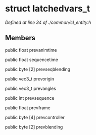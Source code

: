 # struct latchedvars_t

*Defined at line 34 of ./common/cl_entity.h*

## Members

public float prevanimtime

public float sequencetime

public byte [2] prevseqblending

public vec3_t prevorigin

public vec3_t prevangles

public int prevsequence

public float prevframe

public byte [4] prevcontroller

public byte [2] prevblending




